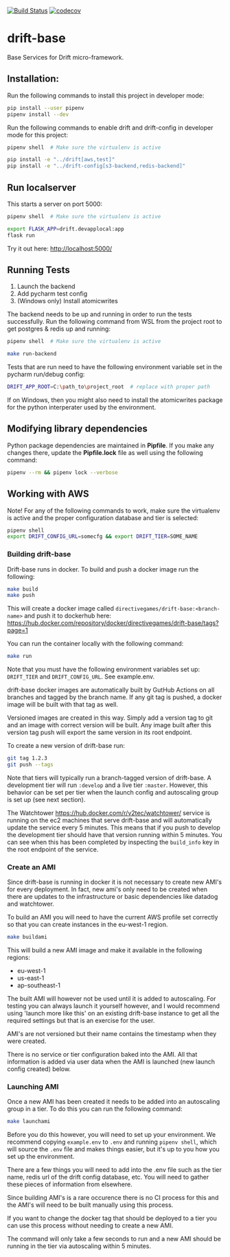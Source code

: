 [![Build Status](https://github.com/directivegames/drift-base/workflows/Build%20and%20Test/badge.svg)](https://github.com/directivegames/drift-base)
[![codecov](https://codecov.io/gh/directivegames/drift-base/branch/develop/graph/badge.svg)](https://codecov.io/gh/directivegames/drift-base)


# drift-base
Base Services for Drift micro-framework.


## Installation:
Run the following commands to install this project in developer mode:

```bash
pip install --user pipenv
pipenv install --dev
```

Run the following commands to enable drift and drift-config in developer mode for this project:

```bash
pipenv shell  # Make sure the virtualenv is active

pip install -e "../drift[aws,test]"
pip install -e "../drift-config[s3-backend,redis-backend]"
```

## Run localserver
This starts a server on port 5000:

```bash
pipenv shell  # Make sure the virtualenv is active

export FLASK_APP=drift.devapplocal:app
flask run
```

Try it out here:
[http://localhost:5000/](http://localhost:5000/)


## Running Tests
1. Launch the backend
2. Add pycharm test config
3. (Windows only) Install atomicwrites

The backend needs to be up and running in order to run the tests successfully.
Run the following command from WSL from the project root to get postgres & redis up and running:

```bash
pipenv shell  # Make sure the virtualenv is active

make run-backend
```

Tests that are run need to have the following environment variable set in the pycharm run/debug config:

```bash
DRIFT_APP_ROOT=C:\path_to\project_root  # replace with proper path
```

If on Windows, then you might also need to install the atomicwrites package for the python interperater used by the environment.


## Modifying library dependencies
Python package dependencies are maintained in **Pipfile**. If you make any changes there, update the **Pipfile.lock** file as well using the following command:

```bash
pipenv --rm && pipenv lock --verbose
```

## Working with AWS

Note! For any of the following commands to work, make sure the virtualenv is active and the proper configuration database and tier is selected:

```bash
pipenv shell
export DRIFT_CONFIG_URL=somecfg && export DRIFT_TIER=SOME_NAME
```

### Building drift-base
Drift-base runs in docker. To build and push a docker image run the following:
```bash
make build
make push
```

This will create a docker image called `directivegames/drift-base:<branch-name>` and push it to dockerhub here: https://hub.docker.com/repository/docker/directivegames/drift-base/tags?page=1

You can run the container locally with the following command:
```bash
make run
```
Note that you must have the following environment variables set up: `DRIFT_TIER` and `DRIFT_CONFIG_URL`. See example.env.

drift-base docker images are automatically built by GutHub Actions on all branches and tagged by the branch name. If any git tag is pushed, a docker image will be built with that tag as well.

Versioned images are created in this way. Simply add a version tag to git and an image with correct version will be built. Any image built after this version tag push will export the same version in its root endpoint.

To create a new version of drift-base run:
```bash
git tag 1.2.3
git push --tags
```

Note that tiers will typically run a branch-tagged version of drift-base. A development tier will run `:develop` and a live tier `:master`. However, this behavior can be set per tier when the launch config and autoscaling group is set up (see next section).

The Watchtower <https://hub.docker.com/r/v2tec/watchtower/> service is running on the ec2 machines that serve drift-base and will automatically update the service every 5 minutes. This means that if you push to develop the development tier should have that version running within 5 minutes. You can see when this has been completed by inspecting the `build_info` key in the root endpoint of the service.

### Create an AMI
Since drift-base is running in docker it is not necessary to create new AMI's for every deployment. In fact, new ami's only need to be created when there are updates to the infrastructure or basic dependencies like datadog and watchtower.

To build an AMI you will need to have the current AWS profile set correctly so that you can create instances in the eu-west-1 region.

```bash
make buildami
```

This will build a new AMI image and make it available in the following regions:
- eu-west-1
- us-east-1
- ap-southeast-1

The built AMI will however not be used until it is added to autoscaling. For testing you can always launch it yourself however, and I would recommend using 'launch more like this' on an existing drift-base instance to get all the required settings but that is an exercise for the user.

AMI's are not versioned but their name contains the timestamp when they were created. 

There is no service or tier configuration baked into the AMI. All that information is added via user data when the AMI is launched (new launch config created) below.

### Launching AMI
Once a new AMI has been created it needs to be added into an autoscaling group in a tier.
To do this you can run the following command:
```bash
make launchami
```

Before you do this however, you will need to set up your environment. We recommend copying `example.env` to `.env` and running `pipenv shell`, which will source the `.env` file and makes things easier, but it's up to you how you set up the environment.

There are a few things you will need to add into the .env file such as the tier name, redis url of the drift config database, etc. You will need to gather these pieces of information from elsewhere.

Since building AMI's is a rare occurence there is no CI process for this and the AMI's will need to be built manually using this process.

If you want to change the docker tag that should be deployed to a tier you can use this process without needing to create a new AMI.

The command will only take a few seconds to run and a new AMI should be running in the tier via autoscaling within 5 minutes.
